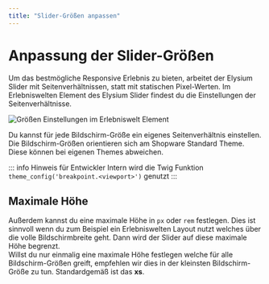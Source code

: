 ```yaml
---
title: "Slider-Größen anpassen"
---
```


# Anpassung der Slider-Größen

Um das bestmögliche Responsive Erlebnis zu bieten, arbeitet der Elysium Slider mit Seitenverhältnissen, statt mit statischen Pixel-Werten. Im Erlebniswelten Element des Elysium Slider findest du die Einstellungen der Seitenverhältnisse.

<Image
    src="/screenshots/de/admin-cms-setting-sizing.png" 
    alt="Größen Einstellungen im Erlebniswelt Element"
    :caption="true" />

Du kannst für jede Bildschirm-Größe ein eigenes Seitenverhältnis einstellen. Die Bildschirm-Größen orientieren sich am Shopware Standard Theme. Diese können bei eigenen Themes abweichen.  

::: info Hinweis für Entwickler
Intern wird die Twig Funktion `theme_config('breakpoint.<viewport>')` genutzt
:::

## Maximale Höhe
Außerdem kannst du eine maximale Höhe in `px` oder `rem` festlegen. Dies ist sinnvoll wenn du zum Beispiel ein Erlebniswelten Layout nutzt welches über die volle Bildschirmbreite geht. Dann wird der Slider auf diese maximale Höhe begrenzt.  
Willst du nur einmalig eine maximale Höhe festlegen welche für alle Bildschirm-Größen greift, empfehlen wir dies in der kleinsten Bildschirm-Größe zu tun. Standardgemäß ist das **xs**.